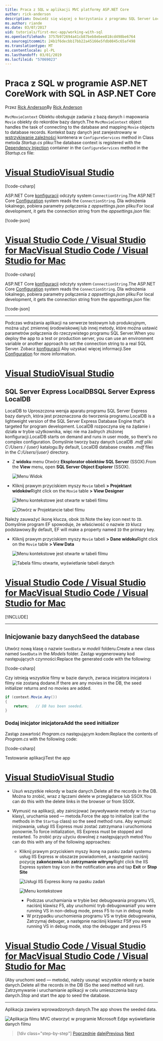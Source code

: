 ```yaml
---
title: Praca z SQL w aplikacji MVC platformy ASP.NET Core
author: rick-anderson
description: Dowiedz się więcej o korzystaniu z programu SQL Server LocalDB lub bazy danych SQLite w aplikacji ASP.NET Core MVC.
ms.author: riande
ms.date: 03/07/2017
uid: tutorials/first-mvc-app/working-with-sql
ms.openlocfilehash: 3757b972694a41cb87beb8ebee818cd498be6764
ms.sourcegitcommit: 24b1f6decbb17bb22a45166e5fdb0845c65af498
ms.translationtype: MT
ms.contentlocale: pl-PL
ms.lasthandoff: 03/01/2019
ms.locfileid: "57069023"
---
```

# <a name="work-with-sql-in-aspnet-core"></a><span data-ttu-id="41b79-103">Praca z SQL w programie ASP.NET Core</span><span class="sxs-lookup"><span data-stu-id="41b79-103">Work with SQL in ASP.NET Core</span></span>

<span data-ttu-id="41b79-104">Przez [Rick Anderson](https://twitter.com/RickAndMSFT)</span><span class="sxs-lookup"><span data-stu-id="41b79-104">By [Rick Anderson](https://twitter.com/RickAndMSFT)</span></span>

<span data-ttu-id="41b79-105">`MvcMovieContext` Obiektu obsługuje zadania z bazą danych i mapowania `Movie` obiekty do rekordów bazy danych.</span><span class="sxs-lookup"><span data-stu-id="41b79-105">The `MvcMovieContext` object handles the task of connecting to the database and mapping `Movie` objects to database records.</span></span> <span data-ttu-id="41b79-106">Kontekst bazy danych jest zarejestrowany w [wstrzykiwanie zależności](xref:fundamentals/dependency-injection) kontenera w `ConfigureServices` method in Class metoda *Startup.cs* pliku:</span><span class="sxs-lookup"><span data-stu-id="41b79-106">The database context is registered with the [Dependency Injection](xref:fundamentals/dependency-injection) container in the `ConfigureServices` method in the *Startup.cs* file:</span></span>

<!-- VS -------------------------->
# <a name="visual-studiotabvisual-studio"></a>[<span data-ttu-id="41b79-107">Visual Studio</span><span class="sxs-lookup"><span data-stu-id="41b79-107">Visual Studio</span></span>](#tab/visual-studio)

[!code-csharp[](~/tutorials/first-mvc-app/start-mvc/sample/MvcMovie22/Startup.cs?name=snippet_ConfigureServices&highlight=13-99)]

<span data-ttu-id="41b79-108">ASP.NET Core [konfiguracji](xref:fundamentals/configuration/index) odczyty system `ConnectionString`.</span><span class="sxs-lookup"><span data-stu-id="41b79-108">The ASP.NET Core [Configuration](xref:fundamentals/configuration/index) system reads the `ConnectionString`.</span></span> <span data-ttu-id="41b79-109">Dla wdrożenia lokalnego, pobiera parametry połączenia z *appsettings.json* pliku:</span><span class="sxs-lookup"><span data-stu-id="41b79-109">For local development, it gets the connection string from the *appsettings.json* file:</span></span>

[!code-json[](start-mvc/sample/MvcMovie/appsettings.json?highlight=2&range=8-10)]

<!-- Code -------------------------->
# <a name="visual-studio-code--visual-studio-for-mactabvisual-studio-codevisual-studio-mac"></a>[<span data-ttu-id="41b79-110">Visual Studio Code / Visual Studio for Mac</span><span class="sxs-lookup"><span data-stu-id="41b79-110">Visual Studio Code / Visual Studio for Mac</span></span>](#tab/visual-studio-code+visual-studio-mac)

[!code-csharp[](~/tutorials/first-mvc-app/start-mvc/sample/MvcMovie22/Startup.cs?name=snippet_UseSqlite&highlight=11-12)]

<span data-ttu-id="41b79-111">ASP.NET Core [konfiguracji](xref:fundamentals/configuration/index) odczyty system `ConnectionString`.</span><span class="sxs-lookup"><span data-stu-id="41b79-111">The ASP.NET Core [Configuration](xref:fundamentals/configuration/index) system reads the `ConnectionString`.</span></span> <span data-ttu-id="41b79-112">Dla wdrożenia lokalnego, pobiera parametry połączenia z *appsettings.json* pliku:</span><span class="sxs-lookup"><span data-stu-id="41b79-112">For local development, it gets the connection string from the *appsettings.json* file:</span></span>

[!code-json[](~/tutorials/first-mvc-app/start-mvc/sample/MvcMovie22/appsettingsSQLite.json?highlight=2&range=8-10)]

---  
<!-- End of VS tabs -->

<span data-ttu-id="41b79-113">Podczas wdrażania aplikacji na serwerze testowym lub produkcyjnym, można użyć zmiennej środowiskowej lub innej metody, które można ustawić parametrów połączenia do rzeczywistego programu SQL Server.</span><span class="sxs-lookup"><span data-stu-id="41b79-113">When you deploy the app to a test or production server, you can use an environment variable or another approach to set the connection string to a real SQL Server.</span></span> <span data-ttu-id="41b79-114">Zobacz [konfiguracji](xref:fundamentals/configuration/index) Aby uzyskać więcej informacji.</span><span class="sxs-lookup"><span data-stu-id="41b79-114">See [Configuration](xref:fundamentals/configuration/index) for more information.</span></span>

<!-- VS -------------------------->
# <a name="visual-studiotabvisual-studio"></a>[<span data-ttu-id="41b79-115">Visual Studio</span><span class="sxs-lookup"><span data-stu-id="41b79-115">Visual Studio</span></span>](#tab/visual-studio)

## <a name="sql-server-express-localdb"></a><span data-ttu-id="41b79-116">SQL Server Express LocalDB</span><span class="sxs-lookup"><span data-stu-id="41b79-116">SQL Server Express LocalDB</span></span>

<span data-ttu-id="41b79-117">LocalDB to Uproszczona wersja aparatu programu SQL Server Express bazy danych, która jest przeznaczona do tworzenia programu.</span><span class="sxs-lookup"><span data-stu-id="41b79-117">LocalDB is a lightweight version of the SQL Server Express Database Engine that's targeted for program development.</span></span> <span data-ttu-id="41b79-118">LocalDB rozpoczyna się na żądanie i działa w trybie użytkownika, więc nie ma żadnych złożonej konfiguracji.</span><span class="sxs-lookup"><span data-stu-id="41b79-118">LocalDB starts on demand and runs in user mode, so there's no complex configuration.</span></span> <span data-ttu-id="41b79-119">Domyślnie tworzy bazy danych LocalDB *.mdf* pliki *C:/Users / {user}* katalogu.</span><span class="sxs-lookup"><span data-stu-id="41b79-119">By default, LocalDB database creates *.mdf* files in the *C:/Users/{user}* directory.</span></span>

* <span data-ttu-id="41b79-120">Z **widoku** menu Otwórz **Eksplorator obiektów SQL Server** (SSOX).</span><span class="sxs-lookup"><span data-stu-id="41b79-120">From the **View** menu, open **SQL Server Object Explorer** (SSOX).</span></span>

  ![Menu Widok](working-with-sql/_static/ssox.png)

* <span data-ttu-id="41b79-122">Kliknij prawym przyciskiem myszy `Movie` tabeli **> Projektant widoków**</span><span class="sxs-lookup"><span data-stu-id="41b79-122">Right click on the `Movie` table **> View Designer**</span></span>

  ![Menu kontekstowe jest otwarte w tabeli filmu](working-with-sql/_static/design.png)

  ![Otwórz w Projektancie tabel filmu](working-with-sql/_static/dv.png)

<span data-ttu-id="41b79-125">Należy zauważyć ikonę klucza, obok `ID`.</span><span class="sxs-lookup"><span data-stu-id="41b79-125">Note the key icon next to `ID`.</span></span> <span data-ttu-id="41b79-126">Domyślnie program EF spowoduje, że właściwość o nazwie `ID` klucz podstawowy.</span><span class="sxs-lookup"><span data-stu-id="41b79-126">By default, EF will make a property named `ID` the primary key.</span></span>

* <span data-ttu-id="41b79-127">Kliknij prawym przyciskiem myszy `Movie` tabeli **> Dane widoku**</span><span class="sxs-lookup"><span data-stu-id="41b79-127">Right click on the `Movie` table **> View Data**</span></span>

  ![Menu kontekstowe jest otwarte w tabeli filmu](working-with-sql/_static/ssox2.png)

  ![Tabela filmu otwarte, wyświetlanie tabeli danych](working-with-sql/_static/vd22.png)

# <a name="visual-studio-code--visual-studio-for-mactabvisual-studio-codevisual-studio-mac"></a>[<span data-ttu-id="41b79-130">Visual Studio Code / Visual Studio for Mac</span><span class="sxs-lookup"><span data-stu-id="41b79-130">Visual Studio Code / Visual Studio for Mac</span></span>](#tab/visual-studio-code+visual-studio-mac)

[!INCLUDE[](~/includes/rp/sqlite.md)]

---  
<!-- End of VS tabs -->

## <a name="seed-the-database"></a><span data-ttu-id="41b79-131">Inicjowanie bazy danych</span><span class="sxs-lookup"><span data-stu-id="41b79-131">Seed the database</span></span>

<span data-ttu-id="41b79-132">Utwórz nową klasę o nazwie `SeedData` w *modeli* folderu.</span><span class="sxs-lookup"><span data-stu-id="41b79-132">Create a new class named `SeedData` in the *Models* folder.</span></span> <span data-ttu-id="41b79-133">Zastąp wygenerowany kod następujących czynności:</span><span class="sxs-lookup"><span data-stu-id="41b79-133">Replace the generated code with the following:</span></span>

[!code-csharp[](~/tutorials/first-mvc-app/start-mvc/sample/MvcMovie22/Models/SeedData.cs?name=snippet_1)]

<span data-ttu-id="41b79-134">Czy istnieją wszystkie filmy w bazie danych, zwraca inicjatora inicjatora i filmy nie zostaną dodane.</span><span class="sxs-lookup"><span data-stu-id="41b79-134">If there are any movies in the DB, the seed initializer returns and no movies are added.</span></span>

```csharp
if (context.Movie.Any())
{
    return;   // DB has been seeded.
}
```

<a name="si"></a>
### <a name="add-the-seed-initializer"></a><span data-ttu-id="41b79-135">Dodaj inicjator inicjatora</span><span class="sxs-lookup"><span data-stu-id="41b79-135">Add the seed initializer</span></span>

<span data-ttu-id="41b79-136">Zastąp zawartość *Program.cs* następującym kodem:</span><span class="sxs-lookup"><span data-stu-id="41b79-136">Replace the contents of *Program.cs* with the following code:</span></span>

[!code-csharp[](~/tutorials/first-mvc-app/start-mvc/sample/MvcMovie22/Program.cs)]

<span data-ttu-id="41b79-137">Testowanie aplikacji</span><span class="sxs-lookup"><span data-stu-id="41b79-137">Test the app</span></span>

<!-- VS -------------------------->
# <a name="visual-studiotabvisual-studio"></a>[<span data-ttu-id="41b79-138">Visual Studio</span><span class="sxs-lookup"><span data-stu-id="41b79-138">Visual Studio</span></span>](#tab/visual-studio)

* <span data-ttu-id="41b79-139">Usuń wszystkie rekordy w bazie danych.</span><span class="sxs-lookup"><span data-stu-id="41b79-139">Delete all the records in the DB.</span></span> <span data-ttu-id="41b79-140">Można to zrobić, wraz z łączami delete w przeglądarce lub SSOX.</span><span class="sxs-lookup"><span data-stu-id="41b79-140">You can do this with the delete links in the browser or from SSOX.</span></span>
* <span data-ttu-id="41b79-141">Wymusić na aplikacji, aby zainicjować (wywoływanie metody w `Startup` klasy), uruchamia seed — metoda.</span><span class="sxs-lookup"><span data-stu-id="41b79-141">Force the app to initialize (call the methods in the `Startup` class) so the seed method runs.</span></span> <span data-ttu-id="41b79-142">Aby wymusić inicjowania, usługi IIS Express musi zostać zatrzymana i uruchomiona ponownie.</span><span class="sxs-lookup"><span data-stu-id="41b79-142">To force initialization, IIS Express must be stopped and restarted.</span></span> <span data-ttu-id="41b79-143">To zrobić przy użyciu dowolnej z następujących metod:</span><span class="sxs-lookup"><span data-stu-id="41b79-143">You can do this with any of the following approaches:</span></span>

  * <span data-ttu-id="41b79-144">Kliknij prawym przyciskiem myszy ikonę na pasku zadań systemu usług IIS Express w obszarze powiadomień, a następnie naciśnij pozycję **zakończenia** lub **zatrzymanie witryny**</span><span class="sxs-lookup"><span data-stu-id="41b79-144">Right click the IIS Express system tray icon in the notification area and tap **Exit** or **Stop Site**</span></span>

    ![Usługi IIS Express ikony na pasku zadań](working-with-sql/_static/iisExIcon.png)

    ![Menu kontekstowe](working-with-sql/_static/stopIIS.png)

    * <span data-ttu-id="41b79-147">Podczas uruchamiania w trybie bez debugowania programu VS, naciśnij klawisz F5, aby uruchomić tryb debugowania</span><span class="sxs-lookup"><span data-stu-id="41b79-147">If you were running VS in non-debug mode, press F5 to run in debug mode</span></span>
    * <span data-ttu-id="41b79-148">W przypadku uruchomienia programu VS w trybie debugowania, Zatrzymaj debuger, a następnie naciśnij klawisz F5</span><span class="sxs-lookup"><span data-stu-id="41b79-148">If you were running VS in debug mode, stop the debugger and press F5</span></span>

<!-- Code -------------------------->
# <a name="visual-studio-code--visual-studio-for-mactabvisual-studio-codevisual-studio-mac"></a>[<span data-ttu-id="41b79-149">Visual Studio Code / Visual Studio for Mac</span><span class="sxs-lookup"><span data-stu-id="41b79-149">Visual Studio Code / Visual Studio for Mac</span></span>](#tab/visual-studio-code+visual-studio-mac)

<span data-ttu-id="41b79-150">(Aby uruchomi seed — metoda), należy usunąć wszystkie rekordy w bazie danych.</span><span class="sxs-lookup"><span data-stu-id="41b79-150">Delete all the records in the DB (So the seed method will run).</span></span> <span data-ttu-id="41b79-151">Zatrzymywanie i uruchamianie aplikacji w celu umieszczenia bazy danych.</span><span class="sxs-lookup"><span data-stu-id="41b79-151">Stop and start the app to seed the database.</span></span>

---  
<!-- End of VS tabs -->

<span data-ttu-id="41b79-152">Aplikacja zawiera wprowadzonych danych.</span><span class="sxs-lookup"><span data-stu-id="41b79-152">The app shows the seeded data.</span></span>

![Aplikacja filmu MVC otworzyć w programie Microsoft Edge wyświetlanie danych filmu](working-with-sql/_static/m55.png)

> [!div class="step-by-step"]
> <span data-ttu-id="41b79-154">[Poprzednie](adding-model.md)
> [dalej](controller-methods-views.md)</span><span class="sxs-lookup"><span data-stu-id="41b79-154">[Previous](adding-model.md)
[Next](controller-methods-views.md)</span></span>  
